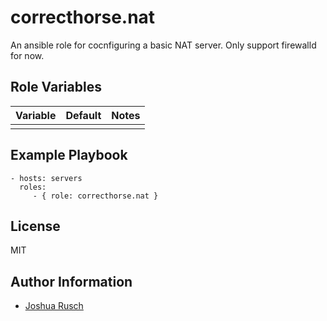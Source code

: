 correcthorse.nat
=========

An ansible role for cocnfiguring a basic NAT server. Only support firewalld for now.


Role Variables
--------------

| Variable				| Default				| Notes					|
| :---					| :---					| :---					|
| 					| 					| 					|


Example Playbook
----------------

    - hosts: servers
      roles:
         - { role: correcthorse.nat }

License
-------

MIT

Author Information
------------------

* [Joshua Rusch](https://correct.horse/)
